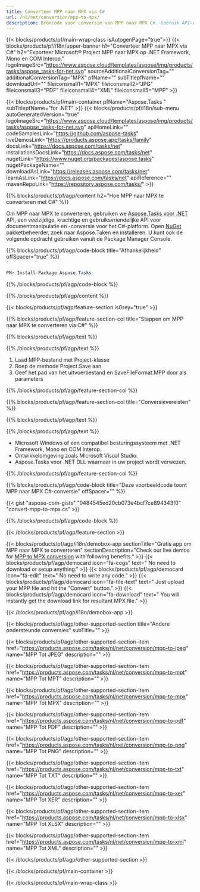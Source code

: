 ```yaml
---
title: Converteer MPP naar MPX via C# 
url: /nl/net/conversion/mpp-to-mpx/ 
description: Broncode voor conversie van MPP naar MPX C#. Gebruik API-voorbeeldcode voor batch MPP-bestanden naar MPX-conversie binnen VB.NET Asp.NET of een op .NET gebaseerde toepassing.
---
```


{{< blocks/products/pf/main-wrap-class isAutogenPage="true">}}
{{< blocks/products/pf/i18n/upper-banner h1="Converteer MPP naar MPX via C#" h2="Exporteer Microsoft® Project MPP naar MPX op .NET Framework, Mono en COM Interop." logoImageSrc="https://www.aspose.cloud/templates/aspose/img/products/tasks/aspose_tasks-for-net.svg" sourceAdditionalConversionTag="" additionalConversionTag="MPX" pfName="" subTitlepfName="" downloadUrl="" fileiconsmall1="MPX" fileiconsmall2="JPG" fileiconsmall3="PDF" fileiconsmall4="XML" fileiconsmall5="MPP" >}}

{{< blocks/products/pf/main-container pfName="Aspose.Tasks " subTitlepfName="for .NET" >}}
{{< blocks/products/pf/i18n/sub-menu autoGeneratedVersion="true" logoImageSrc="https://www.aspose.cloud/templates/aspose/img/products/tasks/aspose_tasks-for-net.svg" apiHomeLink="" codeSamplesLink="https://github.com/aspose-tasks" liveDemosLink="https://products.aspose.app/tasks/family" docsLink="https://docs.aspose.com/tasks/net" installationsDocsLink="https://docs.aspose.com/tasks/net" nugetLink="https://www.nuget.org/packages/aspose.tasks" nugetPackageName="" downloadAsLink="https://releases.aspose.com/tasks/net" learnAsLink="https://docs.aspose.com/tasks/net" apiReference="" mavenRepoLink="https://repository.aspose.com/tasks/" >}}

{{% blocks/products/pf/agp/content h2="Hoe MPP naar MPX te converteren met C#" %}}

Om MPP naar MPX te converteren, gebruiken we
 [Aspose.Tasks voor .NET](https://products.aspose.com/tasks/net)
 API, een veelzijdige, krachtige en gebruiksvriendelijke API voor documentmanipulatie en -conversie voor het C#-platform. Open
 [NuGet](https://www.nuget.org/packages/aspose.tasks)
 pakketbeheerder, zoek naar
 Aspose.Taken
 en installeren. U kunt ook de volgende opdracht gebruiken vanuit de Package Manager Console.

{{% blocks/products/pf/agp/code-block title="Afhankelijkheid" offSpacer="true" %}}

```cs

PM> Install-Package Aspose.Tasks

```

{{% /blocks/products/pf/agp/code-block %}}

{{% /blocks/products/pf/agp/content %}}

{{< blocks/products/pf/agp/feature-section isGrey="true" >}}

{{% blocks/products/pf/agp/feature-section-col title="Stappen om MPP naar MPX te converteren via C#" %}}

{{% blocks/products/pf/agp/text %}}

{{% /blocks/products/pf/agp/text %}}

1. Laad MPP-bestand met Project-klasse
1. Roep de methode Project.Save aan
1. Geef het pad van het uitvoerbestand en SaveFileFormat.MPP door als parameters

{{% /blocks/products/pf/agp/feature-section-col %}}

{{% blocks/products/pf/agp/feature-section-col title="Conversievereisten" %}}

{{% blocks/products/pf/agp/text %}}

{{% /blocks/products/pf/agp/text %}}

- Microsoft Windows of een compatibel besturingssysteem met .NET Framework, Mono en COM Interop.
- Ontwikkelomgeving zoals Microsoft Visual Studio.
- Aspose.Tasks voor .NET DLL waarnaar in uw project wordt verwezen.

{{% /blocks/products/pf/agp/feature-section-col %}}

{{% blocks/products/pf/agp/code-block title="Deze voorbeeldcode toont MPP naar MPX C#-conversie" offSpacer="" %}}

{{< gist "aspose-com-gists" "0484545ed20cb073e4bcf7ce894343f0" "convert-mpp-to-mpx.cs" >}}

{{% /blocks/products/pf/agp/code-block %}}

{{< /blocks/products/pf/agp/feature-section >}}

<!-- aboutfile Starts -->

{{< blocks/products/pf/agp/i18n/demobox-app sectionTitle="Gratis app om MPP naar MPX te converteren" sectionDescription="Check our live demos for [MPP to MPX conversion](https://products.aspose.app/tasks/conversion/mpp-to-mpx) with following benefits." >}}
        {{< blocks/products/pf/agp/democard icon="fa-cogs" text=" No need to download or setup anything." >}}
        {{< blocks/products/pf/agp/democard icon="fa-edit" text=" No need to write any code." >}}
        {{< blocks/products/pf/agp/democard icon="fa-file-text" text=" Just upload your MPP file and hit the \"Convert\" button." >}}
        {{< blocks/products/pf/agp/democard icon="fa-download" text=" You will instantly get the download link for resultant MPX file." >}}

{{< /blocks/products/pf/agp/i18n/demobox-app >}}

<!-- aboutfile Ends -->

{{< blocks/products/pf/agp/other-supported-section title="Andere ondersteunde conversies" subTitle="" >}}

{{< blocks/products/pf/agp/other-supported-section-item href="https://products.aspose.com/tasks/nl/net/conversion/mpp-to-jpeg" name="MPP Tot JPEG" description="" >}}

{{< blocks/products/pf/agp/other-supported-section-item href="https://products.aspose.com/tasks/nl/net/conversion/mpp-to-mpt" name="MPP Tot MPT" description="" >}}

{{< blocks/products/pf/agp/other-supported-section-item href="https://products.aspose.com/tasks/nl/net/conversion/mpp-to-mpx" name="MPP Tot MPX" description="" >}}

{{< blocks/products/pf/agp/other-supported-section-item href="https://products.aspose.com/tasks/nl/net/conversion/mpp-to-pdf" name="MPP Tot PDF" description="" >}}

{{< blocks/products/pf/agp/other-supported-section-item href="https://products.aspose.com/tasks/nl/net/conversion/mpp-to-png" name="MPP Tot PNG" description="" >}}

{{< blocks/products/pf/agp/other-supported-section-item href="https://products.aspose.com/tasks/nl/net/conversion/mpp-to-txt" name="MPP Tot TXT" description="" >}}

{{< blocks/products/pf/agp/other-supported-section-item href="https://products.aspose.com/tasks/nl/net/conversion/mpp-to-xer" name="MPP Tot XER" description="" >}}

{{< blocks/products/pf/agp/other-supported-section-item href="https://products.aspose.com/tasks/nl/net/conversion/mpp-to-xlsx" name="MPP Tot XLSX" description="" >}}

{{< blocks/products/pf/agp/other-supported-section-item href="https://products.aspose.com/tasks/nl/net/conversion/mpp-to-xml" name="MPP Tot XML" description="" >}}



{{< /blocks/products/pf/agp/other-supported-section >}}

{{< /blocks/products/pf/main-container >}}
    
{{< /blocks/products/pf/main-wrap-class >}}